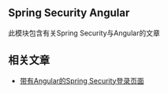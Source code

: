 ## Spring Security Angular

此模块包含有关Spring Security与Angular的文章

## 相关文章

+ [带有Angular的Spring Security登录页面](docs/带有Angular的SpringSecurity登录页面.md)